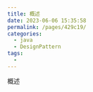 ```yaml
---
title: 概述
date: 2023-06-06 15:35:58
permalink: /pages/429c19/
categories:
  - java
  - DesignPattern
tags:
  - 
---
```

概述